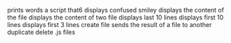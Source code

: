 prints words
a script that6 displays confused smiley
displays the content of the file
displays the content of two file
displays last 10 lines
displays first 10 lines
displays first 3 lines
create file
sends the result of a file to another
duplicate
delete .js files
